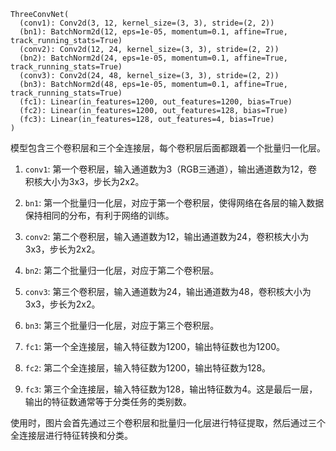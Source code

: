 ```
ThreeConvNet(
  (conv1): Conv2d(3, 12, kernel_size=(3, 3), stride=(2, 2))
  (bn1): BatchNorm2d(12, eps=1e-05, momentum=0.1, affine=True, track_running_stats=True)
  (conv2): Conv2d(12, 24, kernel_size=(3, 3), stride=(2, 2))
  (bn2): BatchNorm2d(24, eps=1e-05, momentum=0.1, affine=True, track_running_stats=True)
  (conv3): Conv2d(24, 48, kernel_size=(3, 3), stride=(2, 2))
  (bn3): BatchNorm2d(48, eps=1e-05, momentum=0.1, affine=True, track_running_stats=True)
  (fc1): Linear(in_features=1200, out_features=1200, bias=True)
  (fc2): Linear(in_features=1200, out_features=128, bias=True)
  (fc3): Linear(in_features=128, out_features=4, bias=True)
)
```

模型包含三个卷积层和三个全连接层，每个卷积层后面都跟着一个批量归一化层。

1. `conv1`: 第一个卷积层，输入通道数为3（RGB三通道），输出通道数为12，卷积核大小为3x3，步长为2x2。

2. `bn1`: 第一个批量归一化层，对应于第一个卷积层，使得网络在各层的输入数据保持相同的分布，有利于网络的训练。

3. `conv2`: 第二个卷积层，输入通道数为12，输出通道数为24，卷积核大小为3x3，步长为2x2。

4. `bn2`: 第二个批量归一化层，对应于第二个卷积层。

5. `conv3`: 第三个卷积层，输入通道数为24，输出通道数为48，卷积核大小为3x3，步长为2x2。

6. `bn3`: 第三个批量归一化层，对应于第三个卷积层。

7. `fc1`: 第一个全连接层，输入特征数为1200，输出特征数也为1200。

8. `fc2`: 第二个全连接层，输入特征数为1200，输出特征数为128。

9. `fc3`: 第三个全连接层，输入特征数为128，输出特征数为4。这是最后一层，输出的特征数通常等于分类任务的类别数。

使用时，图片会首先通过三个卷积层和批量归一化层进行特征提取，然后通过三个全连接层进行特征转换和分类。

